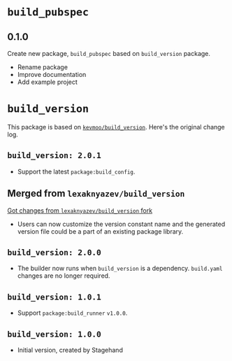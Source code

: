 # `build_pubspec`

## 0.1.0

Create new package, `build_pubspec` based on `build_version` package.

* Rename package
* Improve documentation
* Add example project

# `build_version`

This package is based on [`kevmoo/build_version`](https://github.com/kevmoo/build_version). Here's the original change log.

## `build_version: 2.0.1`

* Support the latest `package:build_config`.

## Merged from `lexaknyazev/build_version`

[Got changes from `lexaknyazev/build_version` fork](https://github.com/lexaknyazev/build_version/tree/custom-name-source-gen)

* Users can now customize the version constant name and the generated 
  version file could be a part of an existing package library. 

## `build_version: 2.0.0`

* The builder now runs when `build_version` is a dependency. `build.yaml`
  changes are no longer required.

## `build_version: 1.0.1`

* Support `package:build_runner` `v1.0.0`.

## `build_version: 1.0.0`

* Initial version, created by Stagehand
